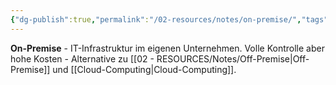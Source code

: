 ```yaml
---
{"dg-publish":true,"permalink":"/02-resources/notes/on-premise/","tags":["infrastruktur/lokal","informatik/server/eigen"],"noteIcon":"","updated":"2025-10-29T12:59:08.874+01:00"}
---
```



**On-Premise** - IT-Infrastruktur im eigenen Unternehmen.
Volle Kontrolle aber hohe Kosten - Alternative zu [[02 - RESOURCES/Notes/Off-Premise\|Off-Premise]] und [[Cloud-Computing\|Cloud-Computing]].